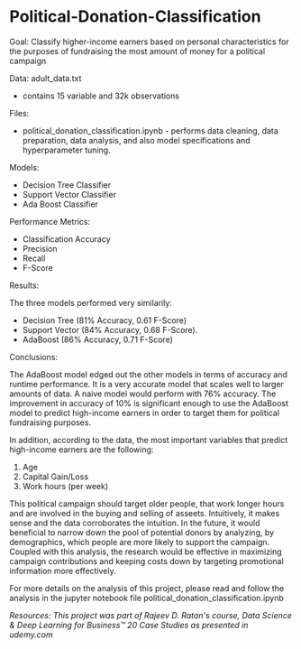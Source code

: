 # Political-Donation-Classification
Goal: Classify higher-income earners based on personal characteristics for the purposes of fundraising the most amount of money for a political campaign

Data: adult_data.txt
  * contains 15 variable and 32k observations

Files:
  * political_donation_classification.ipynb - performs data cleaning, data preparation, data analysis, and also model specifications and hyperparameter tuning.
  
Models:
  * Decision Tree Classifier
  * Support Vector Classifier
  * Ada Boost Classifier

Performance Metrics:
  * Classification Accuracy
  * Precision
  * Recall
  * F-Score
  
Results:

The three models performed very similarily:

 * Decision Tree (81% Accuracy, 0.61 F-Score)
 * Support Vector (84% Accuracy, 0.68 F-Score).
 * AdaBoost (86% Accuracy, 0.71 F-Score)

Conclusions:

The AdaBoost model edged out the other models in terms of accuracy and runtime performance. It is a very accurate model that scales well to 
larger amounts of data. A naive model would perform with 76% accuracy. The improvement in accuracy of 10% is significant enough to
use the AdaBoost model to predict high-income earners in order to target them for political fundraising purposes.

In addition, according to the data, the most important variables that predict high-income earners are the following:

 1. Age
 2. Capital Gain/Loss
 3. Work hours (per week)
 
This political campaign should target older people, that work longer hours and are involved in the buying and selling of asseets.
Intuitively, it makes sense and the data corroborates the intuition. 
In the future, it would beneficial to narrow down the pool of potential donors by analyzing, by demographics, which people are more likely to support the campaign.
Coupled with this analysis, the research would be effective in maximizing campaign contributions and keeping costs down by targeting promotional information more effectively.  

For more details on the analysis of this project, please read and follow the analysis in the jupyter notebook file political_donation_classification.ipynb 

*Resources: This project was part of Rajeev D. Ratan's course, Data Science & Deep Learning for Business™ 20 Case Studies as presented in udemy.com*
